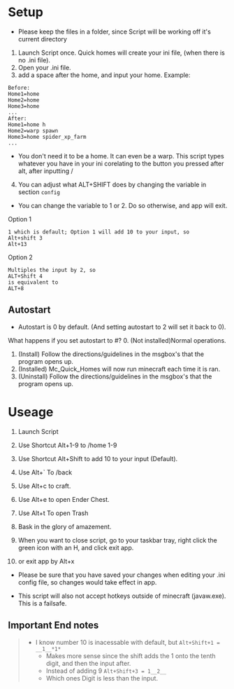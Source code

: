 # Setup
- Please keep the files in a folder, since Script will be working off it's current directory 


1. Launch Script once. Quick homes will create your ini file, (when there is no .ini file).
2. Open your .ini file. 
3. add a space after the home, and input your home.
Example:
```
Before:
Home1=home
Home2=home
Home3=home
...
After:
Home1=home h
Home2=warp spawn
Home3=home spider_xp_farm
...
```
- You don't need it to be a home. It can even be a warp.
This script types whatever you have in your ini corelating to the button you pressed after alt, after inputting /

4. You can adjust what ALT+SHIFT does by changing the variable in section `config`
- You can change the variable to 1 or 2. Do so otherwise, and app will exit. 

Option 1
```
1 which is default; Option 1 will add 10 to your input, so
Alt+shift 3
Alt+13
```

Option 2
```
Multiples the input by 2, so
ALT+Shift 4
is equivalent to 
ALT+8
```
## Autostart
- Autostart is 0 by default. (And setting autostart to 2 will set it back to 0).

What happens if you set autostart to #?
0. (Not installed)Normal operations.
1. (Install) Follow the directions/guidelines in the msgbox's that the program opens up. 
3. (Installed) Mc_Quick_Homes will now run minecraft each time it is ran.
4. (Uninstall) Follow the directions/guidelines in the msgbox's that the program opens up. 

# Useage
1.	Launch Script
2.	Use Shortcut Alt+1-9 to /home 1-9
3.	Use Shortcut Alt+Shift to add 10 to your input (Default). 
4.	Use Alt+` To /back
5.	Use Alt+c to craft. 
6.	Use Alt+e to open Ender Chest. 
7.	Use Alt+t To open Trash
8.	Bask in the glory of amazement. 

9.	When you want to close script, go to your taskbar tray, right click the green icon with an H, and click exit app. 
10.	or exit app by Alt+x

- Please be sure that you have saved your changes when editing your .ini config file, so changes would take effect in app.

- This script will also not accept hotkeys outside of minecraft (javaw.exe). This is a failsafe. 

## Important End notes
> - I know number 10 is inacessable with default, but
>   `Alt+Shift+1 = __1__*1*`
>   - Makes more sense since the shift adds the 1 onto the tenth digit, and then the input after. 
>   - Instead of adding 9
>   `Alt+Shift+3 = 1__2__`
>   - Which ones Digit is less than the input. 